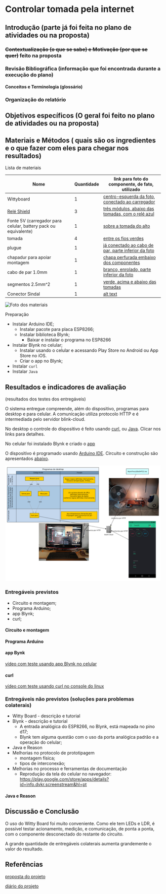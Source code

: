 # Controlar tomada pela internet

## Introdução (parte já foi feita no plano de atividades ou na proposta)

### ~~Contextualização (o que se sabe) e Motivação (por que se quer)~~ feito na proposta

### Revisão Bibliográfica (informação que foi encontrada durante a execução do plano)

#### Conceitos e Terminologia (glossário)

### Organização do relatório

## Objetivos específicos (O geral foi feito no plano de atividades ou na proposta)

## Materiais e Métodos ( quais são os ingredientes e o que fazer com eles para chegar nos resultados)

Lista de materiais

| Nome | Quantidade | link para foto do componente, de fato, utilizado|
| --- | --- | --- |
| Wittyboard | 1 | [centro-esquerda da foto, conectado ao carregador](IMG_20201011_143947403.jpg) | 
| [Relé Shield](../../componentes/atuadores/rele/README.md) | 3 | [três módulos, abaixo das tomadas, com o relé azul](IMG_20201011_143947403.jpg) |
| Fonte 5V (carregador para celular, battery pack ou equivalente) | 1 | [sobre a tomada do alto](IMG_20201011_143947403.jpg) |
| tomada | 4 | [entre os fios verdes](IMG_20201011_143947403.jpg) |
| plugue | 1 | [já conectado ao cabo de par, parte inferior da foto](IMG_20201011_143947403.jpg) |
| chapadur para apoiar montagem | 1 | [chapa perfurada embaixo dos componentes](IMG_20201011_143947403.jpg) |
| cabo de par 1.0mm | 1 | [branco, enrolado, parte inferior da foto](IMG_20201011_143947403.jpg) |
| segmentos 2.5mm^2 | 1 | [verde, acima e abaixo das tomadas](IMG_20201011_143947403.jpg) |
| Conector Sindal | 1 | [alt text](IMG_20201011_143947403.jpg) |

![Foto dos materiais](IMG_20201011_143947403.jpg)

Preparação

- Instalar Arduino IDE;
    - Instalar pacote para placa ESP8266;
    - Instalar biblioteca Blynk;
        - Baixar e instalar o programa no ESP8266
- Instalar Blynk no celular;
    - Instalar usando o celular e acessando Play Store no Android ou App Store no iOS.
    - Criar o app no Blynk;
- Instalar `curl` 
- Instalar `Java`

## Resultados e indicadores de avaliação 
(resultados dos testes dos entregáveis)

O sistema entregue compreende, além do dispositivo, programas para desktop e para celular. A comunicação utiliza protocolo HTTP e é intermediada pelo servidor blink-cloud.

No desktop o controle do dispositivo é feito usando [curl](README.md#curl), ou [Java](README.md#Java-e-Reason). Clicar nos links para detalhes.

No celular foi instalado Blynk e criado o [app](README.md#app-Blynk)

O dispositivo é programado usando [Arduino IDE](README.md#Programa-Arduino). Circuito e construção são apresentados [abaixo](Circuito-e-montagem).

![Organização do sistema entregue](organizacao.png)

### Entregáveis previstos

- Circuito e montagem;
- Programa Arduino;
- app Blynk;
- curl;

#### Circuito e montagem

#### Programa Arduino

#### app Bynk

[vídeo com teste usando app Blynk no celular](https://youtu.be/cZgetUtyo48)

#### curl

[vídeo com teste usando curl no console do linux](https://youtu.be/jV4n5LRMwzM)


### Entregáveis não previstos (soluções para problemas colaterais)

- Witty Board - descrição e tutorial
- Blynk - descrição e tutorial
    - A entrada analógica do ESP8266, no Blynk, está mapeada no pino d17;
    - Blynk tem alguma questão com o uso da porta analógica padrão e a operação do celular;
- Java e Reason
- Melhorias no protocolo de prototipagem
    - montagem física;
    - tipos de interconexão;
- Melhorias no processo e ferramentas de documentação
    - Reprodução da tela do celular no navegador: <https://play.google.com/store/apps/details?id=info.dvkr.screenstream&hl=pt>

#### Java e Reason



## Discussão e Conclusão

O uso do Witty Board foi muito conveniente. Como ele tem LEDs e LDR, é possível testar acionamento, medição, e comunicação, de ponta a ponta, com o componente desconectado do restante do circuito.

A grande quantidade de entregáveis colaterais aumenta grandemente o valor do resultado.


## Referências

[proposta do projeto](./proposta.md)

[diário do projeto](./diario.md)

